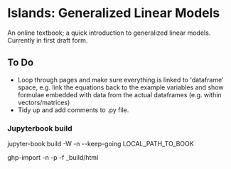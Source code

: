 # Islands: Generalized Linear Models

An online textbook; a quick introduction to generalized linear models. Currently in first draft form.

## To Do

* Loop through pages and make sure everything is linked to 'dataframe' space, e.g. link the equations back to the example variables and show formulae embedded with data from the actual dataframes (e.g. within vectors/matrices)
* Tidy up and add comments to .py file.

### Jupyterbook build

jupyter-book build -W -n --keep-going LOCAL_PATH_TO_BOOK

ghp-import -n -p -f _build/html

